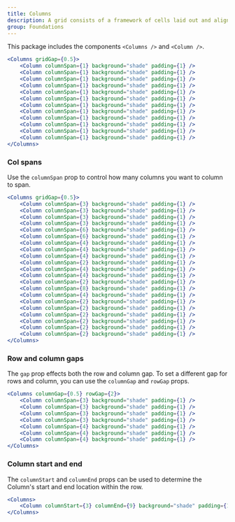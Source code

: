 ```yaml
---
title: Columns
description: A grid consists of a framework of cells laid out and aligned vertically and horizontally. It helps users read and visually navigate website content more easily, using a responsive, scrollable column structure.
group: Foundations
---
```


This package includes the components `<Columns />` and `<Column />`.

```jsx live
<Columns gridGap={0.5}>
	<Column columnSpan={1} background="shade" padding={1} />
	<Column columnSpan={1} background="shade" padding={1} />
	<Column columnSpan={1} background="shade" padding={1} />
	<Column columnSpan={1} background="shade" padding={1} />
	<Column columnSpan={1} background="shade" padding={1} />
	<Column columnSpan={1} background="shade" padding={1} />
	<Column columnSpan={1} background="shade" padding={1} />
	<Column columnSpan={1} background="shade" padding={1} />
	<Column columnSpan={1} background="shade" padding={1} />
	<Column columnSpan={1} background="shade" padding={1} />
	<Column columnSpan={1} background="shade" padding={1} />
	<Column columnSpan={1} background="shade" padding={1} />
</Columns>
```

### Col spans

Use the `columnSpan` prop to control how many columns you want to column to span.

```jsx live
<Columns gridGap={0.5}>
	<Column columnSpan={3} background="shade" padding={1} />
	<Column columnSpan={3} background="shade" padding={1} />
	<Column columnSpan={3} background="shade" padding={1} />
	<Column columnSpan={3} background="shade" padding={1} />
	<Column columnSpan={6} background="shade" padding={1} />
	<Column columnSpan={6} background="shade" padding={1} />
	<Column columnSpan={4} background="shade" padding={1} />
	<Column columnSpan={4} background="shade" padding={1} />
	<Column columnSpan={4} background="shade" padding={1} />
	<Column columnSpan={2} background="shade" padding={1} />
	<Column columnSpan={4} background="shade" padding={1} />
	<Column columnSpan={4} background="shade" padding={1} />
	<Column columnSpan={2} background="shade" padding={1} />
	<Column columnSpan={8} background="shade" padding={1} />
	<Column columnSpan={4} background="shade" padding={1} />
	<Column columnSpan={2} background="shade" padding={1} />
	<Column columnSpan={2} background="shade" padding={1} />
	<Column columnSpan={2} background="shade" padding={1} />
	<Column columnSpan={2} background="shade" padding={1} />
	<Column columnSpan={2} background="shade" padding={1} />
	<Column columnSpan={2} background="shade" padding={1} />
</Columns>
```

### Row and column gaps

The `gap` prop effects both the row and column gap. To set a different gap for rows and column, you can use the `columnGap` and `rowGap` props.

```jsx live
<Columns columnGap={0.5} rowGap={2}>
	<Column columnSpan={3} background="shade" padding={1} />
	<Column columnSpan={3} background="shade" padding={1} />
	<Column columnSpan={3} background="shade" padding={1} />
	<Column columnSpan={3} background="shade" padding={1} />
	<Column columnSpan={4} background="shade" padding={1} />
	<Column columnSpan={4} background="shade" padding={1} />
	<Column columnSpan={4} background="shade" padding={1} />
</Columns>
```


### Column start and end

The `columnStart` and `columnEnd` props can be used to determine the Column's start and end location within the row.

```jsx live
<Columns>
	<Column columnStart={3} columnEnd={9} background="shade" padding={1} />
</Columns>
```

